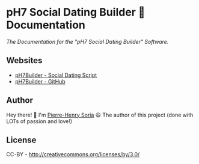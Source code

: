# pH7 Social Dating Builder 🍪 Documentation

_The Documentation for the "pH7 Social Dating Builder" Software._


## Websites

* [pH7Builder - Social Dating Script](http://ph7builder.com)
* [pH7Builder - GitHub](https://github.com/pH7Software/pH7-Social-Dating-CMS)


## Author

Hey there! 👋 I'm [Pierre-Henry Soria](http://ph7.me) 😃 The author of this project (done with LOTs of passion and love!)


## License

CC-BY - http://creativecommons.org/licenses/by/3.0/
